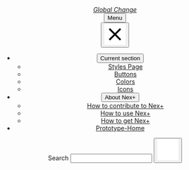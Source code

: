 <div class="usa-overlay z-index"></div>
<header class="usa-header usa-header--basic">
  <div class="usa-nav-container">
    <div class="usa-navbar">
      <div class="usa-logo" id="-logo">
        <em class="usa-logo__text"><a href="/" title="Home">Global Change</a></em>
      </div>
      <button class="usa-menu-btn">Menu</button>
    </div>
    <nav aria-label="Primary navigation" class="usa-nav">
      <button class="usa-nav__close">
        <img src="/assets/uswds/dist/img/usa-icons/close.svg" role="img" alt="Close" />
      </button>
      <ul class="usa-nav__primary usa-accordion">
        <li class="usa-nav__primary-item">
          <button
            class="usa-accordion__button usa-nav__link usa-current"
            aria-expanded="false"
            aria-controls="basic-nav-section-one"
          >
            <span>Current section</span>
          </button>
          <ul id="basic-nav-section-one" class="usa-nav__submenu">
            <li class="usa-nav__submenu-item">
              <a href="/styles/"><span>Styles Page</span></a>
            </li>
            <li class="usa-nav__submenu-item">
              <a href="/styles/buttons/"><span>Buttons</span></a>
            </li>
            <li class="usa-nav__submenu-item">
              <a href="/styles/colors/"><span>Colors</span></a>
            </li>
            <li class="usa-nav__submenu-item">
              <a href="/styles/icons/"><span>Icons</span></a>
            </li>
          </ul>
        </li>
        <li class="usa-nav__primary-item">
          <button
            class="usa-accordion__button usa-nav__link"
            aria-expanded="false"
            aria-controls="basic-nav-section-two"
          >
            <span>About Nex+</span>
          </button>
          <ul id="basic-nav-section-two" class="usa-nav__submenu">
            <li class="usa-nav__submenu-item">
              <a href="/about/how-to-contribute-to-next/"><span>How to contribute to Nex+</span></a>
            </li>
            <li class="usa-nav__submenu-item">
              <a href="/about/how-to-use-next/"><span>How to use Nex+</span></a>
            </li>
            <li class="usa-nav__submenu-item">
              <a href="/about/how-to-get-next/"><span>How to get Nex+</span></a>
            </li>
          </ul>
        </li>
        <li class="usa-nav__primary-item">
          <a href="/prototype/" class="usa-nav-link"><span>Prototype-Home</span></a>
        </li>
      </ul>
      <section aria-label="Search component">
        <form class="usa-search usa-search--small" role="search">
          <label class="usa-sr-only" for="search-field">Search</label>
          <input
            class="usa-input"
            id="search-field"
            type="search"
            name="search"
          />
          <button class="usa-button" type="submit">
            <img
              src="/assets/uswds/dist/img/usa-icons-bg/search--white.svg"
              class="usa-search__submit-icon"
              alt="Search"
            />
          </button>
        </form>
      </section>
    </nav>
  </div>
</header>